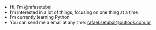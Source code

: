 - Hi, I’m @rafasetubal
- I’m interested in a lot of things, focusing on one thing at a time
- I’m currently learning Python
- You can send me a email at any time: rafael.setubal@outlook.com.br

<!---
rafasetubal/rafasetubal is a ✨ special ✨ repository because its `README.md` (this file) appears on your GitHub profile.
You can click the Preview link to take a look at your changes.
--->
